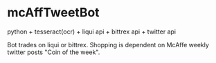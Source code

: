 # mcAffTweetBot
python + tesseract(ocr) + liqui api + bittrex api + twitter api

Bot trades on liqui or bittrex. Shopping is dependent on McAffe weekly twitter posts "Coin of the week".
